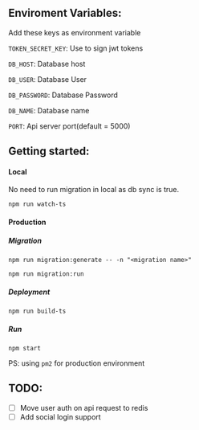 ## Enviroment Variables:

Add these keys as environment variable

`TOKEN_SECRET_KEY`: Use to sign jwt tokens

`DB_HOST`: Database host

`DB_USER`: Database User

`DB_PASSWORD`: Database Password

`DB_NAME`: Database name

`PORT`: Api server port(default = 5000)

## Getting started:

#### Local

No need to run migration in local as db sync is true.

    npm run watch-ts  


#### Production

##### Migration

    npm run migration:generate -- -n "<migration name>"

    npm run migration:run

##### Deployment
    npm run build-ts
##### Run
    npm start  

PS: using `pm2` for production environment

## TODO:
- [ ] Move user auth on api request to redis
- [ ] Add social login support